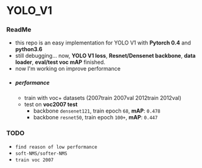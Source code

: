 # YOLO_V1
### ReadMe 
 - this repo is an easy implementation for YOLO V1 with **Pytorch 0.4** and **python3.6**
 - still debugging... now, **YOLO V1 loss**, **Resnet/Densenet backbone**, **data loader**, **eval/test voc mAP** finished. 
 - now I'm working on improve performance
 - ##### performance
   - train with voc+ datasets (2007train 2007val 2012train 2012val)
   - test on **voc2007 test** 
     - backbone `densenet121`, train epoch `68`, **mAP**: `0.478`
     - backbone `resnet50`, train epoch `100+`, **mAP**: `0.447`

 ### TODO
  - `find reason of low performance`
  - `soft-NMS/softer-NMS`
  - `train voc 2007`



